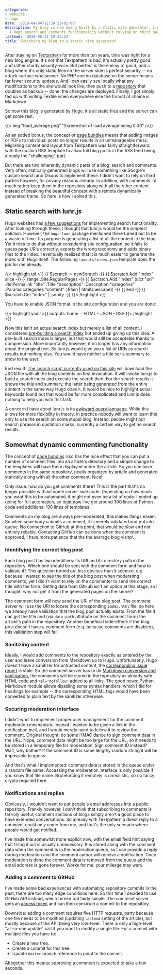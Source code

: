 ```yaml
---
categories:
- website
- hugo
date: '2019-04-04T12:39:23+02:00'
description: My blog is now being built by a static site generator. I explain how
  I kept search and comments functionality without relying on third parties.
lastmod: '2020-06-23 18:36:24'
title: Switching my blog to a static site generator
---
```


After staying on [Textpattern](https://textpattern.com/) for more than ten years, time was right for a new blog engine. It's not that Textpattern is bad, it's actually pretty good and rather sturdy security-wise. But perfect is the enemy of good, and a blog where it's only static files on the server side is perfect security -- no attack surface whatsoever. No PHP and no database on the server means far fewer security updates. And I can easily see locally what any modifications to the site would look like, then push to a [repository](https://github.com/palant/palant.info) that doubles as backup -- done, the changes are deployed. Finally, I got simply fed up with writing Textile when everywhere else the format of choice is Markdown.

So now this blog is generated by [Hugo](https://gohugo.io/), it's all static files and the server can get some rest.

{{< img "load_average.png" "Screenshot of load average being 0.00" />}}

As an added bonus, the concept of [page bundles](https://gohugo.io/content-management/page-bundles/) means that adding images or PDFs to individual posts no longer results in an unmanageable mess. Migrating content and layout from Textpattern was fairly straightforward, with the custom RSS template to allow full blog posts in the RSS feed being already the "challenging" part.

But there are two inherently dynamic parts of a blog: search and comments. Very often, statically generated blogs will use something like Google's custom search and Disqus to implement these. I didn't want to rely on third parties however, for privacy reasons already. In addition, with comments I'd much rather keep them in the repository along with all the other content instead of breaking the beautiful concept with a remote dynamically generated frame. So here is how I solved this.

## Static search with lunr.js

Hugo websites has [a few suggestions](https://gohugo.io/tools/search/) for implementing search functionality. After looking through these, I thought that lunr.js would be the simplest solution. However, the `hugo-lunr` package mentioned there turned out to be a waste of time. Its purpose is generating a list of all the content in the blog. Yet it tries to do that without considering site configuration, so it fails to guess page URIs correctly, exports the wrong taxonomy and adds binary files to the index. I eventually realized that it is much easier to generate the index with Hugo itself. The following `layouts/index.json` template does the job for me already:

{{< highlight tpl >}}
{{ $scratch := newScratch -}}
{{ $scratch.Add "index" slice -}}
{{ range .Site.RegularPages -}}
  {{ $scratch.Add "index" (dict "uri" .RelPermalink
                                "title" .Title
                                "description" .Description
                                "categories" .Params.categories
                                "content" (.Plain | htmlUnescape)) -}}
{{ end -}}
{{ $scratch.Get "index" | jsonify -}}
{{< /highlight >}}

You have to enable JSON format in the site configuration and you are done:

{{< highlight yaml >}}
outputs:
  home:
    - HTML
    - JSON
    - RSS
{{< /highlight >}}

Now this isn't an actual search index but merely a list of all content. I considered [pre-building a search index](https://lunrjs.com/guides/index_prebuilding.html) but ended up giving up this idea. A pre-built search index is larger, but that would still be acceptable thanks to compression. More importantly however, it no longer has any information about the original text. So lunr.js would give you a list of URIs as search results but nothing else. You would have neither a title nor a summary to show to the user.

End result: [The search script currently used on this site](https://github.com/palant/palant.info/blob/63b4c8181757983be7fed7cb7a826bb753551a82/static/js/lunr-init.js) will download the JSON file with all the blog contents on first invocation. It will invoke lunr.js to build a search index and execute the search then. For the search results it shows the title and summary, the latter being generated from the entire content in the same way Hugo does it. It would be nice to highlight actual keywords found but that would be far more complicated and lunr.js does nothing to help you with this task.

A concern I have about lunr.js is its [awkward query language](https://lunrjs.com/guides/searching.html). While this allows for more flexibility in theory, in practice nobody will want to learn this only to use the search on some stupid blog. Instead, people might put search phrases in quotation marks, currently a certain way to get no search results.

## Somewhat dynamic commenting functionality

The concept of [page bundles](https://gohugo.io/content-management/page-bundles/) also has the nice effect that you can put a number of comment files into an article's directory and a simple change to the templates will have them displayed under the article. So you can have comments in the same repository, neatly organized by article and generated statically along with all the other comment. Nice!

Only issue: how do you get comments there? This is the part that's no longer possible without some server-side code. Depending on how much you want this to be automated, it might not even be a lot of code. I ended up going for full automation, so [right now](https://github.com/palant/palant.info_commentserver) I've got around 300 lines of Python code and additional 100 lines of templates.

Comments on my blog are always pre-moderated, this makes things easier. So when somebody submits a comment, it is merely validated and put into queue. No connection to GitHub at this point, that would be slow and not entirely reliable. Contacting GitHub can be done when the comment is approved, I have more patience that the the average blog visitor.

### Identifying the correct blog post

Each blog post has two identifiers: its URI and its directory path in the repository. Which one should be sent with the comment form and how to validate it? This question turned out less obvious than it seemed, e.g. because I wanted to see the title of the blog post when moderating comments; yet I didn't want to rely on the commenter to send the correct title with the form. Getting data from GitHub isn't an option at this stage, so I thought: why not get it from the generated pages on the server?

The comment form will now send the URI of the blog post. The comment server will use the URI to locate the corresponding `index.html` file, so here we already have validation that the blog post actually exists. From the file it can get the title and (via `data-path` attribute on the comment form) the article's path in the repository. Another beneficial side-effect: if the blog post doesn't have a comment form (e.g. because comments are disabled), this validation step will fail.

### Sanitizing content

Ideally, I would add comments to the repository exactly as entered by the user and leave conversion from Markdown up to Hugo. Unfortunately, Hugo doesn't have a sanitizer for untrusted content, the [corresponding issue report](https://github.com/gohugoio/hugo/issues/1457) is stale. So the comment server has to do [Markdown conversion and sanitization](https://github.com/palant/palant.info_commentserver/blob/ef950d053156294dbd21883a01c4121fd28d4800/format.py), the comments will be stored in the repository as already safe HTML code and `rel="nofollow"` added to all links. The good news: Python-Markdown module allows disabling some syntax handlers, which I did for headings for example -- the corresponding HTML tags would have been converted to plain text by the sanitizer otherwise.

### Securing moderation interface

I didn't want to implement proper user management for the comment moderation mechanism. Instead I wanted to be given a link in the notification mail, and I would merely need to follow it to review the comment. Original thought: do some HMAC dance to sign comment data in the URL. Nope, comment data might be too large for the URL, so it needs to be stored in a temporary file for moderation. Sign comment ID instead? Wait, why bother? If the comment ID is some lengthy random string it will be impossible to guess.

And that's what I implemented: comment data is stored in the queue under a random file name. Accessing the moderation interface is only possible if you know that file name. Bruteforcing it remotely is unrealistic, so no fancy crypto required here.

### Notifications and replies

Obviously, I wouldn't want to put people's email addresses into a public repository. Frankly however, I don't think that subscribing to comments is terribly useful; comment sections of blogs simply aren't a good place to have extended conversations. So already with Textpattern a direct reply to a comment could only come from me, and that's the only scenario where people would get notified.

I've made this somewhat more explicit now, with the email field hint saying that filling it out is usually unnecessary. It is stored along with the comment data when the comment is in the moderation queue, so I can provide a reply during moderation and the comment author will receive a notification. Once moderation is done the comment data is removed from the queue and the email address is gone forever. Works for me, your mileage may wary.

### Adding a comment to GitHub

I've made some bad experiences with automating repository commits in the past, there are too many edge conditions here. So this time I decided to use GitHub API instead, which turned out fairly simple. The comment server gets an [access token](https://github.com/settings/tokens) and can then construct a commit to the repository.

Downside: adding a comment requires five HTTP requests, party because one file needs to be modified (updating `lastmod` setting of the article), but mostly because of the API being very low-level. There is only a high-level "all-in-one update" call if you want to modify a single file. For a commit with multiple files you have to:

* Create a new tree.
* Create a commit for this tree.
* Update `master` branch reference to point to the commit.

Altogether this means: approving a comment is expected to take a few seconds.